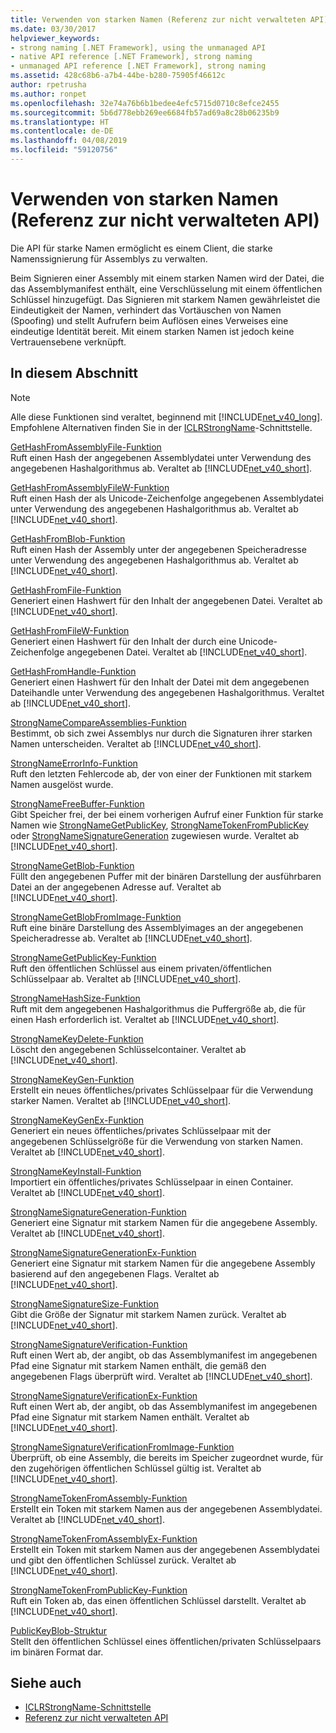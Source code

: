 ```yaml
---
title: Verwenden von starken Namen (Referenz zur nicht verwalteten API)
ms.date: 03/30/2017
helpviewer_keywords:
- strong naming [.NET Framework], using the unmanaged API
- native API reference [.NET Framework], strong naming
- unmanaged API reference [.NET Framework], strong naming
ms.assetid: 428c68b6-a7b4-44be-b280-75905f46612c
author: rpetrusha
ms.author: ronpet
ms.openlocfilehash: 32e74a76b6b1bedee4efc5715d0710c8efce2455
ms.sourcegitcommit: 5b6d778ebb269ee6684fb57ad69a8c28b06235b9
ms.translationtype: HT
ms.contentlocale: de-DE
ms.lasthandoff: 04/08/2019
ms.locfileid: "59120756"
---
```

# <a name="strong-naming-unmanaged-api-reference"></a>Verwenden von starken Namen (Referenz zur nicht verwalteten API)
Die API für starke Namen ermöglicht es einem Client, die starke Namenssignierung für Assemblys zu verwalten.  
  
 Beim Signieren einer Assembly mit einem starken Namen wird der Datei, die das Assemblymanifest enthält, eine Verschlüsselung mit einem öffentlichen Schlüssel hinzugefügt. Das Signieren mit starkem Namen gewährleistet die Eindeutigkeit der Namen, verhindert das Vortäuschen von Namen (Spoofing) und stellt Aufrufern beim Auflösen eines Verweises eine eindeutige Identität bereit. Mit einem starken Namen ist jedoch keine Vertrauensebene verknüpft.  
  
## <a name="in-this-section"></a>In diesem Abschnitt  
  
> [!NOTE]
>  Alle diese Funktionen sind veraltet, beginnend mit [!INCLUDE[net_v40_long](../../../../includes/net-v40-long-md.md)]. Empfohlene Alternativen finden Sie in der [ICLRStrongName](../../../../docs/framework/unmanaged-api/hosting/iclrstrongname-interface.md)-Schnittstelle.  
  
 [GetHashFromAssemblyFile-Funktion](../../../../docs/framework/unmanaged-api/strong-naming/gethashfromassemblyfile-function.md)  
 Ruft einen Hash der angegebenen Assemblydatei unter Verwendung des angegebenen Hashalgorithmus ab. Veraltet ab [!INCLUDE[net_v40_short](../../../../includes/net-v40-short-md.md)].  
  
 [GetHashFromAssemblyFileW-Funktion](../../../../docs/framework/unmanaged-api/strong-naming/gethashfromassemblyfilew-function.md)  
 Ruft einen Hash der als Unicode-Zeichenfolge angegebenen Assemblydatei unter Verwendung des angegebenen Hashalgorithmus ab. Veraltet ab [!INCLUDE[net_v40_short](../../../../includes/net-v40-short-md.md)].  
  
 [GetHashFromBlob-Funktion](../../../../docs/framework/unmanaged-api/strong-naming/gethashfromblob-function.md)  
 Ruft einen Hash der Assembly unter der angegebenen Speicheradresse unter Verwendung des angegebenen Hashalgorithmus ab. Veraltet ab [!INCLUDE[net_v40_short](../../../../includes/net-v40-short-md.md)].  
  
 [GetHashFromFile-Funktion](../../../../docs/framework/unmanaged-api/strong-naming/gethashfromfile-function.md)  
 Generiert einen Hashwert für den Inhalt der angegebenen Datei.  Veraltet ab [!INCLUDE[net_v40_short](../../../../includes/net-v40-short-md.md)].  
  
 [GetHashFromFileW-Funktion](../../../../docs/framework/unmanaged-api/strong-naming/gethashfromfilew-function.md)  
 Generiert einen Hashwert für den Inhalt der durch eine Unicode-Zeichenfolge angegebenen Datei. Veraltet ab [!INCLUDE[net_v40_short](../../../../includes/net-v40-short-md.md)].  
  
 [GetHashFromHandle-Funktion](../../../../docs/framework/unmanaged-api/strong-naming/gethashfromhandle-function.md)  
 Generiert einen Hashwert für den Inhalt der Datei mit dem angegebenen Dateihandle unter Verwendung des angegebenen Hashalgorithmus.  Veraltet ab [!INCLUDE[net_v40_short](../../../../includes/net-v40-short-md.md)].  
  
 [StrongNameCompareAssemblies-Funktion](../../../../docs/framework/unmanaged-api/strong-naming/strongnamecompareassemblies-function.md)  
 Bestimmt, ob sich zwei Assemblys nur durch die Signaturen ihrer starken Namen unterscheiden. Veraltet ab [!INCLUDE[net_v40_short](../../../../includes/net-v40-short-md.md)].  
  
 [StrongNameErrorInfo-Funktion](../../../../docs/framework/unmanaged-api/strong-naming/strongnameerrorinfo-function.md)  
 Ruft den letzten Fehlercode ab, der von einer der Funktionen mit starkem Namen ausgelöst wurde.  
  
 [StrongNameFreeBuffer-Funktion](../../../../docs/framework/unmanaged-api/strong-naming/strongnamefreebuffer-function.md)  
 Gibt Speicher frei, der bei einem vorherigen Aufruf einer Funktion für starke Namen wie [StrongNameGetPublicKey](../../../../docs/framework/unmanaged-api/strong-naming/strongnamegetpublickey-function.md), [StrongNameTokenFromPublicKey](../../../../docs/framework/unmanaged-api/strong-naming/strongnametokenfrompublickey-function.md) oder [StrongNameSignatureGeneration](../../../../docs/framework/unmanaged-api/strong-naming/strongnamesignaturegeneration-function.md) zugewiesen wurde.   Veraltet ab [!INCLUDE[net_v40_short](../../../../includes/net-v40-short-md.md)].  
  
 [StrongNameGetBlob-Funktion](../../../../docs/framework/unmanaged-api/strong-naming/strongnamegetblob-function.md)  
 Füllt den angegebenen Puffer mit der binären Darstellung der ausführbaren Datei an der angegebenen Adresse auf. Veraltet ab [!INCLUDE[net_v40_short](../../../../includes/net-v40-short-md.md)].  
  
 [StrongNameGetBlobFromImage-Funktion](../../../../docs/framework/unmanaged-api/strong-naming/strongnamegetblobfromimage-function.md)  
 Ruft eine binäre Darstellung des Assemblyimages an der angegebenen Speicheradresse ab. Veraltet ab [!INCLUDE[net_v40_short](../../../../includes/net-v40-short-md.md)].  
  
 [StrongNameGetPublicKey-Funktion](../../../../docs/framework/unmanaged-api/strong-naming/strongnamegetpublickey-function.md)  
 Ruft den öffentlichen Schlüssel aus einem privaten/öffentlichen Schlüsselpaar ab. Veraltet ab [!INCLUDE[net_v40_short](../../../../includes/net-v40-short-md.md)].  
  
 [StrongNameHashSize-Funktion](../../../../docs/framework/unmanaged-api/strong-naming/strongnamehashsize-function.md)  
 Ruft mit dem angegebenen Hashalgorithmus die Puffergröße ab, die für einen Hash erforderlich ist.  Veraltet ab [!INCLUDE[net_v40_short](../../../../includes/net-v40-short-md.md)].  
  
 [StrongNameKeyDelete-Funktion](../../../../docs/framework/unmanaged-api/strong-naming/strongnamekeydelete-function.md)  
 Löscht den angegebenen Schlüsselcontainer. Veraltet ab [!INCLUDE[net_v40_short](../../../../includes/net-v40-short-md.md)].  
  
 [StrongNameKeyGen-Funktion](../../../../docs/framework/unmanaged-api/strong-naming/strongnamekeygen-function.md)  
 Erstellt ein neues öffentliches/privates Schlüsselpaar für die Verwendung starker Namen.  Veraltet ab [!INCLUDE[net_v40_short](../../../../includes/net-v40-short-md.md)].  
  
 [StrongNameKeyGenEx-Funktion](../../../../docs/framework/unmanaged-api/strong-naming/strongnamekeygenex-function.md)  
 Generiert ein neues öffentliches/privates Schlüsselpaar mit der angegebenen Schlüsselgröße für die Verwendung von starken Namen. Veraltet ab [!INCLUDE[net_v40_short](../../../../includes/net-v40-short-md.md)].  
  
 [StrongNameKeyInstall-Funktion](../../../../docs/framework/unmanaged-api/strong-naming/strongnamekeyinstall-function.md)  
 Importiert ein öffentliches/privates Schlüsselpaar in einen Container.  Veraltet ab [!INCLUDE[net_v40_short](../../../../includes/net-v40-short-md.md)].  
  
 [StrongNameSignatureGeneration-Funktion](../../../../docs/framework/unmanaged-api/strong-naming/strongnamesignaturegeneration-function.md)  
 Generiert eine Signatur mit starkem Namen für die angegebene Assembly.   Veraltet ab [!INCLUDE[net_v40_short](../../../../includes/net-v40-short-md.md)].  
  
 [StrongNameSignatureGenerationEx-Funktion](../../../../docs/framework/unmanaged-api/strong-naming/strongnamesignaturegenerationex-function.md)  
 Generiert eine Signatur mit starkem Namen für die angegebene Assembly basierend auf den angegebenen Flags.    Veraltet ab [!INCLUDE[net_v40_short](../../../../includes/net-v40-short-md.md)].  
  
 [StrongNameSignatureSize-Funktion](../../../../docs/framework/unmanaged-api/strong-naming/strongnamesignaturesize-function.md)  
 Gibt die Größe der Signatur mit starkem Namen zurück. Veraltet ab [!INCLUDE[net_v40_short](../../../../includes/net-v40-short-md.md)].  
  
 [StrongNameSignatureVerification-Funktion](../../../../docs/framework/unmanaged-api/strong-naming/strongnamesignatureverification-function.md)  
 Ruft einen Wert ab, der angibt, ob das Assemblymanifest im angegebenen Pfad eine Signatur mit starkem Namen enthält, die gemäß den angegebenen Flags überprüft wird. Veraltet ab [!INCLUDE[net_v40_short](../../../../includes/net-v40-short-md.md)].  
  
 [StrongNameSignatureVerificationEx-Funktion](../../../../docs/framework/unmanaged-api/strong-naming/strongnamesignatureverificationex-function.md)  
 Ruft einen Wert ab, der angibt, ob das Assemblymanifest im angegebenen Pfad eine Signatur mit starkem Namen enthält.  Veraltet ab [!INCLUDE[net_v40_short](../../../../includes/net-v40-short-md.md)].  
  
 [StrongNameSignatureVerificationFromImage-Funktion](../../../../docs/framework/unmanaged-api/strong-naming/strongnamesignatureverificationfromimage-function.md)  
 Überprüft, ob eine Assembly, die bereits im Speicher zugeordnet wurde, für den zugehörigen öffentlichen Schlüssel gültig ist. Veraltet ab [!INCLUDE[net_v40_short](../../../../includes/net-v40-short-md.md)].  
  
 [StrongNameTokenFromAssembly-Funktion](../../../../docs/framework/unmanaged-api/strong-naming/strongnametokenfromassembly-function.md)  
 Erstellt ein Token mit starkem Namen aus der angegebenen Assemblydatei.  Veraltet ab [!INCLUDE[net_v40_short](../../../../includes/net-v40-short-md.md)].  
  
 [StrongNameTokenFromAssemblyEx-Funktion](../../../../docs/framework/unmanaged-api/strong-naming/strongnametokenfromassemblyex-function.md)  
 Erstellt ein Token mit starkem Namen aus der angegebenen Assemblydatei und gibt den öffentlichen Schlüssel zurück. Veraltet ab [!INCLUDE[net_v40_short](../../../../includes/net-v40-short-md.md)].  
  
 [StrongNameTokenFromPublicKey-Funktion](../../../../docs/framework/unmanaged-api/strong-naming/strongnametokenfrompublickey-function.md)  
 Ruft ein Token ab, das einen öffentlichen Schlüssel darstellt. Veraltet ab [!INCLUDE[net_v40_short](../../../../includes/net-v40-short-md.md)].  
  
 [PublicKeyBlob-Struktur](../../../../docs/framework/unmanaged-api/strong-naming/publickeyblob-structure.md)  
 Stellt den öffentlichen Schlüssel eines öffentlichen/privaten Schlüsselpaars im binären Format dar.  
  
## <a name="see-also"></a>Siehe auch

- [ICLRStrongName-Schnittstelle](../../../../docs/framework/unmanaged-api/hosting/iclrstrongname-interface.md)
- [Referenz zur nicht verwalteten API](../../../../docs/framework/unmanaged-api/index.md)
